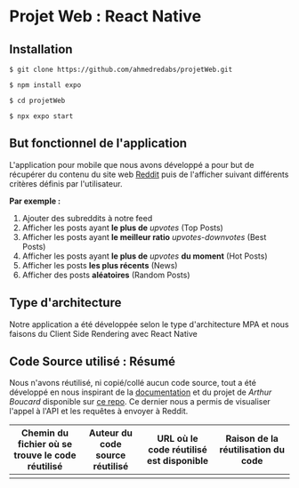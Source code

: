 # Projet Web : React Native


Installation
------------------
```
$ git clone https://github.com/ahmedredabs/projetWeb.git
```
```
$ npm install expo 
```
```
$ cd projetWeb
```
```
$ npx expo start 
```

But fonctionnel de l'application 
------------------------------------

L'application pour mobile que nous avons développé a pour but de récupérer du contenu du site web [Reddit](https://www.reddit.com/) puis de l'afficher
suivant différents critères définis par l'utilisateur. 

**Par exemple :**

1. Ajouter des subreddits à notre feed 
2. Afficher les posts ayant **le plus de** _upvotes_ (Top Posts) 
3. Afficher les posts ayant **le meilleur ratio** _upvotes_-_downvotes_ (Best Posts)
4. Afficher les posts ayant **le plus de** _upvotes_ **du moment** (Hot Posts)
5. Afficher les posts **les plus récents** (News) 
6. Afficher des posts **aléatoires** (Random Posts) 


Type d'architecture
--------------------
Notre application a été développée selon le type d'architecture MPA  et nous faisons du Client Side Rendering avec React Native

Code Source utilisé : Résumé
-------------------------------

Nous n'avons réutilisé, ni copié/collé aucun code source, tout a été développé en nous inspirant de la [documentation](https://reactnative.dev/docs) et du projet de _Arthur Boucard_ disponible sur [ce repo](https://github.com/ArthurBoucard/Redditech). Ce dernier nous a permis de visualiser l'appel à l'API et les requêtes à envoyer à Reddit.

| Chemin du fichier où se trouve le code réutilisé | Auteur du code source réutilisé | URL où le code réutilisé est disponible | Raison de la réutilisation du code |
|:------------------------------------------------:|:-------------------------------:|:---------------------------------------:|:----------------------------------:|
|                                                  |                                 |                                         |                                    |
